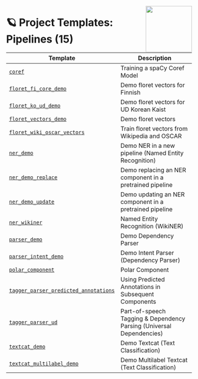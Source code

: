 <a href="https://explosion.ai"><img src="https://explosion.ai/assets/img/logo.svg" width="125" height="125" align="right" /></a>

# 🪐 Project Templates: Pipelines (15)

| Template | Description |
| --- | --- |
| [`coref`](coref) | Training a spaCy Coref Model |
| [`floret_fi_core_demo`](floret_fi_core_demo) | Demo floret vectors for Finnish |
| [`floret_ko_ud_demo`](floret_ko_ud_demo) | Demo floret vectors for UD Korean Kaist |
| [`floret_vectors_demo`](floret_vectors_demo) | Demo floret vectors |
| [`floret_wiki_oscar_vectors`](floret_wiki_oscar_vectors) | Train floret vectors from Wikipedia and OSCAR |
| [`ner_demo`](ner_demo) | Demo NER in a new pipeline (Named Entity Recognition) |
| [`ner_demo_replace`](ner_demo_replace) | Demo replacing an NER component in a pretrained pipeline |
| [`ner_demo_update`](ner_demo_update) | Demo updating an NER component in a pretrained pipeline |
| [`ner_wikiner`](ner_wikiner) | Named Entity Recognition (WikiNER) |
| [`parser_demo`](parser_demo) | Demo Dependency Parser |
| [`parser_intent_demo`](parser_intent_demo) | Demo Intent Parser (Dependency Parser) |
| [`polar_component`](polar_component) | Polar Component |
| [`tagger_parser_predicted_annotations`](tagger_parser_predicted_annotations) | Using Predicted Annotations in Subsequent Components |
| [`tagger_parser_ud`](tagger_parser_ud) | Part-of-speech Tagging & Dependency Parsing (Universal Dependencies) |
| [`textcat_demo`](textcat_demo) | Demo Textcat (Text Classification) |
| [`textcat_multilabel_demo`](textcat_multilabel_demo) | Demo Multilabel Textcat (Text Classification) |